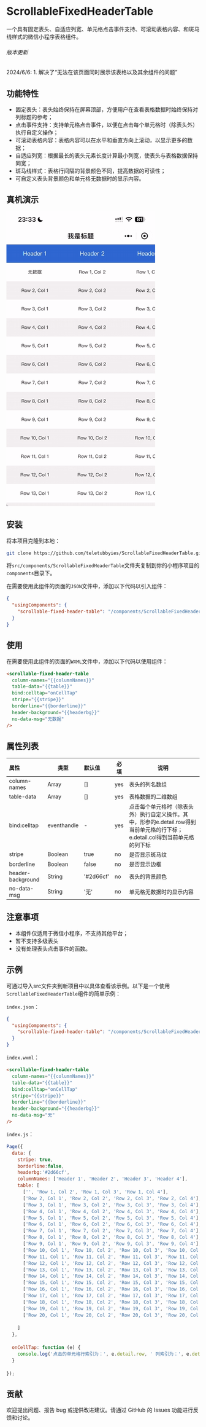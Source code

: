 # ScrollableFixedHeaderTable

一个具有固定表头、自适应列宽、单元格点击事件支持、可滚动表格内容、和斑马线样式的微信小程序表格组件。

###### 版本更新
2024/6/6:
	1. 解决了“无法在该页面同时展示该表格以及其余组件的问题”

## 功能特性

- 固定表头：表头始终保持在屏幕顶部，方便用户在查看表格数据时始终保持对列标题的参考；
- 点击事件支持：支持单元格点击事件，以便在点击每个单元格时（除表头外）执行自定义操作；
- 可滚动表格内容：表格内容可以在水平和垂直方向上滚动，以显示更多的数据；
- 自适应列宽：根据最长的表头元素长度计算最小列宽，使表头与表格数据保持同宽；
- 斑马线样式：表格行间隔的背景颜色不同，提高数据的可读性；
- 可自定义表头背景颜色和单元格无数据时的显示内容。

## 真机演示
![](displayexample.gif)

## 安装

将本项目克隆到本地：

```bash
git clone https://github.com/teletubbyies/ScrollableFixedHeaderTable.git
```



将`src/components/ScrollableFixedHeaderTable`文件夹复制到你的小程序项目的`components`目录下。

在需要使用此组件的页面的`JSON`文件中，添加以下代码以引入组件：

```json
{
  "usingComponents": {
    "scrollable-fixed-header-table": "/components/ScrollableFixedHeaderTable/ScrollableFixedHeaderTable"
  }
}
```



## 使用

在需要使用此组件的页面的`WXML`文件中，添加以下代码以使用组件：

```html
<scrollable-fixed-header-table
  column-names="{{columnNames}}"
  table-data="{{table}}"
  bind:celltap="onCellTap"
  stripe="{{stripe}}"
  borderline="{{borderline}}"
  header-background="{{headerbg}}"
  no-data-msg="无数据"
/>
```
## 属性列表


| 属性              | 类型        | 默认值    | 必填 | 说明                                       |
| :---------------- | ----------- | :-------- | ---- | ------------------------------------------ |
| column-names      | Array       | []        | yes  | 表头的列名数组                             |
| table-data        | Array       | []        | yes  | 表格数据的二维数组                         |
| bind:celltap      | eventhandle | -         | yes  | 点击每个单元格时（除表头外）执行自定义操作。其中，形参的e.detail.row得到当前单元格的行下标；e.detail.col得到当前单元格的列下标 |
| stripe            | Boolean     | true      | no   | 是否显示斑马纹                             |
| borderline        | Boolean     | false     | no   | 是否显示边框                               |
| header-background | String      | '#2d66cf' | no   | 表头的背景颜色                             |
| no-data-msg       | String      | '无'      | no   | 单元格无数据时的显示内容                   |



## 注意事项

- 本组件仅适用于微信小程序，不支持其他平台；
- 暂不支持多级表头
- 没有处理表头点击事件的函数。

## 示例

可通过导入src文件夹到新项目中以具体查看该示例。以下是一个使用`ScrollableFixedHeaderTable`组件的简单示例：

`index.json`：

```json
{
  "usingComponents": {
    "scrollable-fixed-header-table": "/components/ScrollableFixedHeaderTable/ScrollableFixedHeaderTable"
  }
}
```

`index.wxml`：

```html
<scrollable-fixed-header-table
  column-names="{{columnNames}}"
  table-data="{{table}}"
  bind:celltap="onCellTap"
  stripe="{{stripe}}"
  borderline="{{borderline}}"
  header-background="{{headerbg}}"
  no-data-msg="无"
/>
```



`index.js`：

```javascript
Page({
  data: {
    stripe: true,
    borderline:false,
    headerbg:'#2d66cf',
    columnNames: ['Header 1', 'Header 2', 'Header 3', 'Header 4'],
    table: [
      ['', 'Row 1, Col 2', 'Row 1, Col 3', 'Row 1, Col 4'],
      ['Row 2, Col 1', 'Row 2, Col 2', 'Row 2, Col 3', 'Row 2, Col 4'],
      ['Row 3, Col 1', 'Row 3, Col 2', 'Row 3, Col 3', 'Row 3, Col 4'],
      ['Row 4, Col 1', 'Row 4, Col 2', 'Row 4, Col 3', 'Row 4, Col 4'],
      ['Row 5, Col 1', 'Row 5, Col 2', 'Row 5, Col 3', 'Row 5, Col 4'],
      ['Row 6, Col 1', 'Row 6, Col 2', 'Row 6, Col 3', 'Row 6, Col 4'],
      ['Row 7, Col 1', 'Row 7, Col 2', 'Row 7, Col 3', 'Row 7, Col 4'],
      ['Row 8, Col 1', 'Row 8, Col 2', 'Row 8, Col 3', 'Row 8, Col 4'],
      ['Row 9, Col 1', 'Row 9, Col 2', 'Row 9, Col 3', 'Row 9, Col 4'],
      ['Row 10, Col 1', 'Row 10, Col 2', 'Row 10, Col 3', 'Row 10, Col 4'],
      ['Row 11, Col 1', 'Row 11, Col 2', 'Row 11, Col 3', 'Row 11, Col 4'],
      ['Row 12, Col 1', 'Row 12, Col 2', 'Row 12, Col 3', 'Row 12, Col 4'],
      ['Row 13, Col 1', 'Row 13, Col 2', 'Row 13, Col 3', 'Row 13, Col 4'],
      ['Row 14, Col 1', 'Row 14, Col 2', 'Row 14, Col 3', 'Row 14, Col 4'],
      ['Row 15, Col 1', 'Row 15, Col 2', 'Row 15, Col 3', 'Row 15, Col 4'],
      ['Row 16, Col 1', 'Row 16, Col 2', 'Row 16, Col 3', 'Row 16, Col 4'],
      ['Row 17, Col 1', 'Row 17, Col 2', 'Row 17, Col 3', 'Row 17, Col 4'],
      ['Row 18, Col 1', 'Row 18, Col 2', 'Row 18, Col 3', 'Row 18, Col 4'],
      ['Row 19, Col 1', 'Row 19, Col 2', 'Row 19, Col 3', 'Row 19, Col 4'],
      ['Row 20, Col 1', 'Row 20, Col 2', 'Row 20, Col 3', 'Row 20, Col 4'],

    ]
  },
  
  onCellTap: function (e) {
    console.log('点击的单元格行索引为：', e.detail.row, ' 列索引为：', e.detail.col);
  }

});
```

## 贡献

欢迎提出问题、报告 bug 或提供改进建议。请通过 GitHub 的 Issues 功能进行反馈和讨论。



